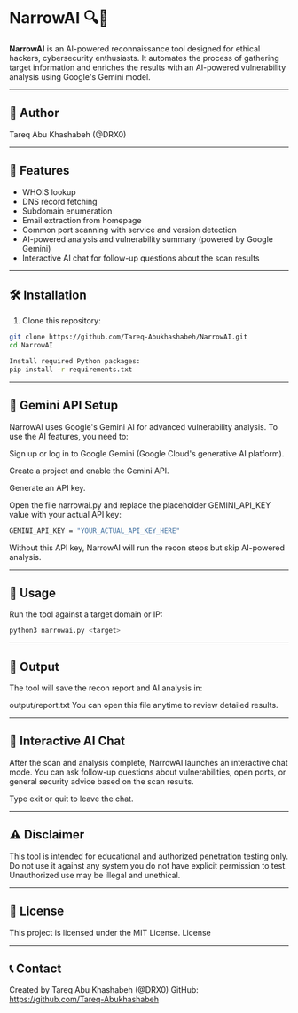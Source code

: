 # NarrowAI 🔍🤖

**NarrowAI** is an AI-powered reconnaissance tool designed for ethical hackers, cybersecurity enthusiasts. It automates the process of gathering target information and enriches the results with an AI-powered vulnerability analysis using Google's Gemini model.

---

## 👤 Author  
Tareq Abu Khashabeh (@DRX0)

---

## 🧠 Features

- WHOIS lookup  
- DNS record fetching  
- Subdomain enumeration  
- Email extraction from homepage  
- Common port scanning with service and version detection  
- AI-powered analysis and vulnerability summary (powered by Google Gemini)  
- Interactive AI chat for follow-up questions about the scan results  

---

## 🛠️ Installation

1. Clone this repository:

```bash
git clone https://github.com/Tareq-Abukhashabeh/NarrowAI.git
cd NarrowAI

Install required Python packages:
pip install -r requirements.txt
```
---

## 🔑 Gemini API Setup
NarrowAI uses Google's Gemini AI for advanced vulnerability analysis. To use the AI features, you need to:

Sign up or log in to Google Gemini (Google Cloud's generative AI platform).

Create a project and enable the Gemini API.

Generate an API key.

Open the file narrowai.py and replace the placeholder GEMINI_API_KEY value with your actual API key:
```bash
GEMINI_API_KEY = "YOUR_ACTUAL_API_KEY_HERE"
```
Without this API key, NarrowAI will run the recon steps but skip AI-powered analysis.

---

## 🚀 Usage
Run the tool against a target domain or IP:
```bash
python3 narrowai.py <target>
```
---

## 📂 Output
The tool will save the recon report and AI analysis in:

output/report.txt
You can open this file anytime to review detailed results.

---

## 💬 Interactive AI Chat
After the scan and analysis complete, NarrowAI launches an interactive chat mode. You can ask follow-up questions about vulnerabilities, open ports, or general security advice based on the scan results.

Type exit or quit to leave the chat.

---

## ⚠️ Disclaimer
This tool is intended for educational and authorized penetration testing only.
Do not use it against any system you do not have explicit permission to test. Unauthorized use may be illegal and unethical.

---

## 📄 License
This project is licensed under the MIT License.
License

---

## 📞 Contact
Created by Tareq Abu Khashabeh (@DRX0)
GitHub: https://github.com/Tareq-Abukhashabeh



